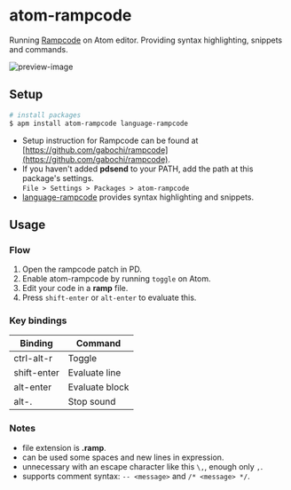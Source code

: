 # atom-rampcode
Running [Rampcode](https://github.com/gabochi/rampcode) on Atom editor. Providing syntax highlighting, snippets and commands.

![preview-image](https://raw.githubusercontent.com/pndmix/atom-rampcode/master/assets/atom-rampcode.gif)

## Setup
~~~bash
# install packages
$ apm install atom-rampcode language-rampcode
~~~
- Setup instruction for Rampcode can be found at [https://github.com/gabochi/rampcode](https://github.com/gabochi/rampcode).
- If you haven't added **pdsend** to your PATH, add the path at this package's settings.  
`File > Settings > Packages > atom-rampcode`
- [language-rampcode](https://github.com/pndmix/atom-language-rampcode) provides syntax highlighting and snippets.

## Usage
### Flow
1. Open the rampcode patch in PD.
2. Enable atom-rampcode by running `toggle` on Atom.
3. Edit your code in a **ramp** file.
4. Press `shift-enter` or `alt-enter` to evaluate this.

### Key bindings
| Binding | Command |
| --- | --- |
| ctrl-alt-r | Toggle |
| shift-enter | Evaluate line |
| alt-enter | Evaluate block |
| alt-. | Stop sound |

### Notes
- file extension is **.ramp**.
- can be used some spaces and new lines in expression.
- unnecessary with an escape character like this `\,`, enough only `,`.
- supports comment syntax: `-- <message>` and `/* <message> */`.